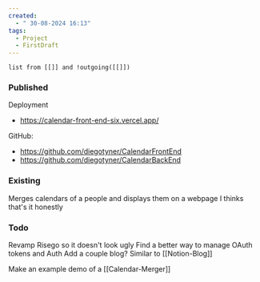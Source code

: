 ```yaml
---
created:
  - " 30-08-2024 16:13"
tags:
  - Project
  - FirstDraft
---
```

```dataview
list from [[]] and !outgoing([[]])
```

### Published
Deployment
- https://calendar-front-end-six.vercel.app/

GitHub: 
- https://github.com/diegotyner/CalendarFrontEnd
- https://github.com/diegotyner/CalendarBackEnd



### Existing
Merges calendars of a people and displays them on a webpage
I thinks that's it honestly


### Todo
Revamp Risego so it doesn't look ugly
Find a better way to manage OAuth tokens and Auth
Add a couple blog? Similar to [[Notion-Blog]]

Make an example demo of a [[Calendar-Merger]]